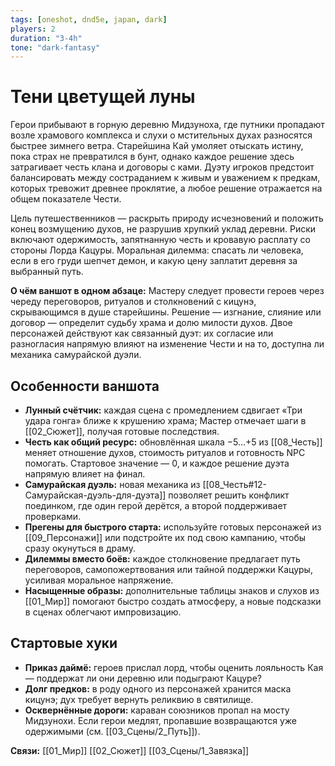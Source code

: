 ```yaml
---
tags: [oneshot, dnd5e, japan, dark]
players: 2
duration: "3-4h"
tone: "dark-fantasy"
---
```


# Тени цветущей луны

Герои прибывают в горную деревню Мидзуноха, где путники пропадают возле храмового комплекса и слухи о мстительных духах разносятся быстрее зимнего ветра. Старейшина Кай умоляет отыскать истину, пока страх не превратился в бунт, однако каждое решение здесь затрагивает честь клана и договоры с ками. Дуэту игроков предстоит балансировать между состраданием к живым и уважением к предкам, которых тревожит древнее проклятие, а любое решение отражается на общем показателе Чести.

Цель путешественников — раскрыть природу исчезновений и положить конец возмущению духов, не разрушив хрупкий уклад деревни. Риски включают одержимость, запятнанную честь и кровавую расплату со стороны Лорда Кацуры. Моральная дилемма: спасать ли человека, если в его груди шепчет демон, и какую цену заплатит деревня за выбранный путь.

**О чём ваншот в одном абзаце:** Мастеру следует провести героев через череду переговоров, ритуалов и столкновений с кицунэ, скрывающимся в душе старейшины. Решение — изгнание, слияние или договор — определит судьбу храма и долю милости духов. Двое персонажей действуют как связанный дуэт: их согласие или разногласия напрямую влияют на изменение Чести и на то, доступна ли механика самурайской дуэли.

## Особенности ваншота
- **Лунный счётчик:** каждая сцена с промедлением сдвигает «Три удара гонга» ближе к крушению храма; Мастер отмечает шаги в [[02_Сюжет]], получая готовые последствия.
- **Честь как общий ресурс:** обновлённая шкала −5…+5 из [[08_Честь]] меняет отношение духов, стоимость ритуалов и готовность NPC помогать. Стартовое значение — 0, и каждое решение дуэта напрямую влияет на финал.
- **Самурайская дуэль:** новая механика из [[08_Честь#12-Самурайская-дуэль-для-дуэта]] позволяет решить конфликт поединком, где один герой дерётся, а второй поддерживает проверками.
- **Прегены для быстрого старта:** используйте готовых персонажей из [[09_Персонажи]] или подстройте их под свою кампанию, чтобы сразу окунуться в драму.
- **Дилеммы вместо боёв:** каждое столкновение предлагает путь переговоров, самопожертвования или тайной поддержки Кацуры, усиливая моральное напряжение.
- **Насыщенные образы:** дополнительные таблицы знаков и слухов из [[01_Мир]] помогают быстро создать атмосферу, а новые подсказки в сценах облегчают импровизацию.

## Стартовые хуки
- **Приказ даймё:** героев прислал лорд, чтобы оценить лояльность Кая — поддержат ли они деревню или подыграют Кацуре?
- **Долг предков:** в роду одного из персонажей хранится маска кицунэ; дух требует вернуть реликвию в святилище.
- **Осквернённые дороги:** караван союзников пропал на мосту Мидзунохи. Если герои медлят, пропавшие возвращаются уже одержимыми (см. [[03_Сцены/2_Путь]]).

**Связи:** [[01_Мир]] [[02_Сюжет]] [[03_Сцены/1_Завязка]]
